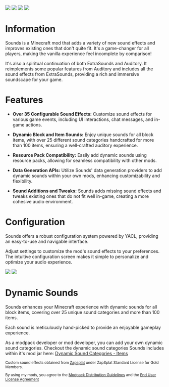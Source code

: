 [![](https://cdn.mineblock11.dev/requires_fabric_api.png)](https://modrinth.com/mod/fabric-api) [![](https://cdn.mineblock11.dev/mineblock%20badge_64h.png)](https://discord.gg/UzHtJKqHny)  [![](https://cdn.mineblock11.dev/modding-elite-badge.png)](https://ko-fi.com/mineblock11) [![](https://github.com/intergrav/devins-badges/blob/v3/assets/cozy-minimal/available/curseforge_64h.png?raw=true)](https://www.curseforge.com/minecraft/mc-mods/sound-overhaul)

# Information

Sounds is a Minecraft mod that adds a variety of new sound effects and improves existing ones that don't quite fit. It's a game-changer for all players, making the vanilla experience feel incomplete by comparison!

It's also a spiritual continuation of both ExtraSounds and Auditory. It reimplements some popular features from Auditory and includes all the sound effects from ExtraSounds, providing a rich and immersive soundscape for your game.

# Features

- **Over 35 Configurable Sound Effects:** Customize sound effects for various game events, including UI interactions, chat messages, and in-game actions.

- **Dynamic Block and Item Sounds:** Enjoy unique sounds for all block items, with over 25 different sound categories handcrafted for more than 100 items, ensuring a well-crafted auditory experience.

- **Resource Pack Compatibility:** Easily add dynamic sounds using resource packs, allowing for seamless compatibility with other mods.

- **Data Generation APIs:** Utilize Sounds' data generation providers to add dynamic sounds within your own mods, enhancing customizability and flexibility.

- **Sound Additions and Tweaks:** Sounds adds missing sound effects and tweaks existing ones that do not fit well in-game, creating a more cohesive audio environment.

# Configuration

Sounds offers a robust configuration system powered by YACL, providing an easy-to-use and navigable interface.

Adjust settings to customize the mod's sound effects to your preferences. The intuitive configuration screen makes it simple to personalize and optimize your audio experience.

<img src="https://cdn.modrinth.com/data/ZouiUX7t/images/f8baac9caa4a83d4f3a57347c3619c91e8915c53.png" /> <img src="https://cdn.modrinth.com/data/ZouiUX7t/images/95795a834c7d080e1274e9adf9b0e69ce277f6f2.png" />

# Dynamic Sounds

Sounds enhances your Minecraft experience with dynamic sounds for all block items, covering over 25 unique sound categories and more than 100 items.

Each sound is meticulously hand-picked to provide an enjoyable gameplay experience.

As a modpack developer or mod developer, you can add your own dynamic sound categories. Checkout the dynamic sound categories Sounds includes within it's mod jar here: [Dynamic Sound Categories - Items](https://github.com/IMB11/Sounds/tree/master/src/main/generated/assets/minecraft/sonance/items)

<small>

Custom sound effects obtained from [Zapsplat](https://www.zapsplat.com) under ZapSplat Standard License for Gold Members.

By using my mods, you agree to the [Modpack Distribution Guidelines](https://imb11.dev/legal/modpacks) and the [End User License Agreement](https://imb11.dev/legal/eula)

</small>